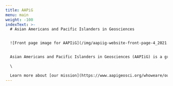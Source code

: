```yaml
---
title: AAPiG
menu: main
weight: -100
indexText: >-
  # Asian Americans and Pacific Islanders in Geosciences


  ![Front page image for AAPIiG](/img/aapiig-website-front-page-4_2021.png "Front page image for AAPIiG")


  Asian Americans and Pacific Islanders in Geosciences (AAPIiG) is a grassroots, member-driven organization committed to building a community that supports AAPIs within geosciences.\

  \

  Learn more about [our mission](https://www.aapigeosci.org/whoweare/ourmission/), [our origin story](https://www.aapigeosci.org/whoweare/ourstory/), and [how to get involved](https://www.aapigeosci.org/getinvolved/) and [support us](https://www.aapigeosci.org/supportus/). To celebrate our launch and Asian Pacific American Heritage Month, we are holding a [series of informational events](https://www.aapigeosci.org/initiatives/events/) that are open to the entire Earth sciences community. [Register for these events here](https://www.aapigeosci.org/initiatives/register/).
---
```

